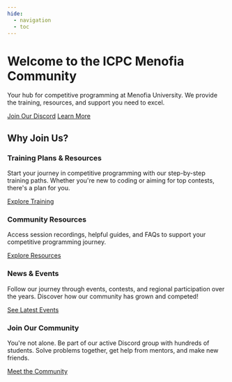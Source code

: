 ```yaml
---
hide:
  - navigation
  - toc
---
```

<canvas id="balloonCanvas"></canvas>
<script src="assets/js/balloons.js"></script>

<div class="triangles">
  <div class="blue-triangle"></div>
  <div class="yellow-triangle"></div>
  <div class="red-triangle"></div>
</div>

<div class="hero-section">
  <h1>Welcome to the ICPC Menofia Community</h1>
  <p class="md-typeset hero-subtitle">Your hub for competitive programming at Menofia University. We provide the training, resources, and support you need to excel.</p>
  <div class="hero-buttons">
    <a href="#" data-link="external:discord" target="_blank" class="md-button md-button--primary md-button--large">Join Our Discord</a>
<a href="#" data-link="page:about" class="md-button md-button--large">Learn More</a>
  </div>
</div>

## Why Join Us?

<div class="cards-grid">
  <div class="card">
    <h3>Training Plans & Resources</h3>
    <p>Start your journey in competitive programming with our step-by-step training paths. Whether you're new to coding or aiming for top contests, there's a plan for you.</p>
    <a href="#" data-link="page:training" class="md-button">Explore Training</a>
  </div>
  <div class="card">
    <h3>Community Resources</h3>
    <p>Access session recordings, helpful guides, and FAQs to support your competitive programming journey.</p>
    <a href="#" data-link="page:resources" class="md-button">Explore Resources</a>
  </div>
  <div class="card">
    <h3>News & Events</h3>
    <p>  Follow our journey through events, contests, and regional participation over the years. Discover how our community has grown and competed!</p>
    <a href="#" data-link="page:news" class="md-button">See Latest Events</a>
  </div>
  <div class="card">
    <h3>Join Our Community</h3>
    <p>You're not alone. Be part of our active Discord group with hundreds of students. Solve problems together, get help from mentors, and make new friends.</p>
    <a href="#" data-link="page:join" class="md-button">Meet the Community</a>
  </div>
</div>

</body>